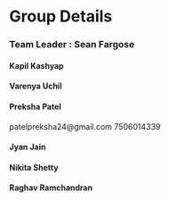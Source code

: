
<h1> Group Details </h1>

<h3> Team Leader : Sean Fargose </h3>
<h4> Kapil Kashyap </h4>
<h4> Varenya Uchil </h4>
<h4> Preksha Patel </h4> patelpreksha24@gmail.com 7506014339
<h4> Jyan Jain </h4>
<h4> Nikita Shetty </h4>
<h4> Raghav Ramchandran </h4>
